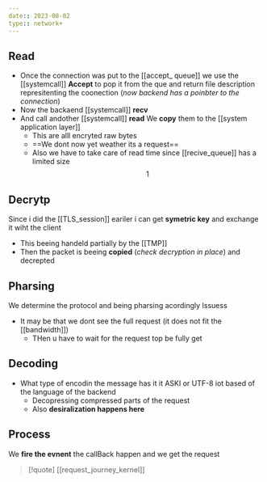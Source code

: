```yaml
---
date:: 2023-08-02
type:: network+
---
```

## Read 
- Once the connection was put to the [[accept_ queue]]   we use the [[systemcall]] **Accept** to pop it from the que and return file description represitenting the coonection (*now backend has a poinbter to the connection*) 
- Now the backaend  [[systemcall]]  **recv**  
- And call andother [[systemcall]]  **read**
	We **copy** them to the [[system application layer]]
	- This are alll encryted raw bytes 
	- ==We dont now yet weather its a request==
	- Also we have to take care of read time since [[recive_queue]] has a  limited size 
 $$1$$
## Decrytp 
Since i did the  [[TLS_session]]   eariler i can get **symetric key** and exchange it wiht the client 
 - This beeing handeld partially by the [[TMP]]
- Then the packet is beeing **copied** (*check decryption in place*) and decrepted 
## Pharsing 
We determine the protocol and being pharsing acordingly 
 Issuess
  - It may be that we dont see the full request (it does not fit the [[bandwidth]])
	  - THen u have to wait for the request top be fully get 

## Decoding 

- What type of encodin the message has it it ASKI or UTF-8 iot based of the language of the backend 
	- Decopressing compressed parts of the request  
	- Also **desiralization happens here**
  

## Process 
We **fire the evnent** the callBack happen and we get the request 









>[!quote] [[request_journey_kernel]]
